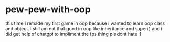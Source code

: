 # pew-pew-with-oop
this time i remade my first game in oop because i wanted to learn oop class and object. I still am not that good in oop like inheritance and super() and i did get help of chatgpt to impliment the fps thing pls dont hate :]
